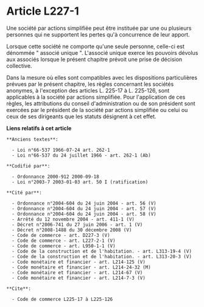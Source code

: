 # Article L227-1

Une société par actions simplifiée peut être instituée par une ou plusieurs personnes qui ne supportent les pertes qu'à
concurrence de leur apport.

Lorsque cette société ne comporte qu'une seule personne, celle-ci est dénommée " associé unique ". L'associé unique exerce
les pouvoirs dévolus aux associés lorsque le présent chapitre prévoit une prise de décision collective.

Dans la mesure où elles sont compatibles avec les dispositions particulières prévues par le présent chapitre, les règles
concernant les sociétés anonymes, à l'exception des articles L. 225-17 à L. 225-126, sont applicables à la société par
actions simplifiée. Pour l'application de ces règles, les attributions du conseil d'administration ou de son président sont
exercées par le président de la société par actions simplifiée ou celui ou ceux de ses dirigeants que les statuts désignent à
cet effet.

**Liens relatifs à cet article**

	**Anciens textes**:

	  - Loi n°66-537 1966-07-24 art. 262-1
	  - Loi n°66-537 du 24 juillet 1966 - art. 262-1 (Ab)

	**Codifié par**:

	  - Ordonnance 2000-912 2000-09-18
	  - Loi n°2003-7 2003-01-03 art. 50 I (ratification)

	**Cité par**:

	  - Ordonnance n°2004-604 du 24 juin 2004 - art. 56 (V)
	  - Ordonnance n°2004-604 du 24 juin 2004 - art. 57 (V)
	  - Ordonnance n°2004-604 du 24 juin 2004 - art. 58 (V)
	  - Arrêté du 12 novembre 2004 - art. 411-1 (V)
	  - Décret n°2006-741 du 27 juin 2006 - art. 1 (V)
	  - Décret n°2008-1488 du 30 décembre 2008 (V)
	  - Code de commerce - art. D227-3 (V)
	  - Code de commerce - art. L227-2-1 (V)
	  - Code de commerce - art. L950-1-1 (V)
	  - Code de la construction et de l'habitation. - art. L313-19-4 (V)
	  - Code de la construction et de l'habitation. - art. L313-20-3 (V)
	  - Code monétaire et financier - art. L214-125 (V)
	  - Code monétaire et financier - art. L214-24-32 (M)
	  - Code monétaire et financier - art. L214-67 (V)
	  - Code monétaire et financier - art. L214-7-3 (V)

	**Cite**:

	  - Code de commerce L225-17 à L225-126
